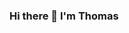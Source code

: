 ### Hi there 👋 I'm Thomas

<!--
**ThomasMAhern/thomasmahern** is a ✨ _special_ ✨ repository because its `README.md` (this file) appears on your GitHub profile.

Here are some ideas to get you started:

- 🔭 I’m currently working on ... personal file management for photos
- 🌱 I’m currently learning ... Python/Flutter
- 👯 I’m looking to collaborate on ... easy projects
- 🤔 I’m looking for help with ... git
- 💬 Ask me about ... 
- 📫 How to reach me: ... through here
- 😄 Pronouns: ... He/Him
- ⚡ Fun fact: ... photographer turned programmer
-->
